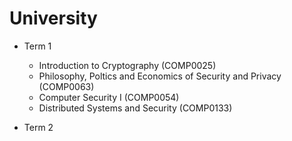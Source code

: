 # University

- Term 1
  - Introduction to Cryptography (COMP0025)
  - Philosophy, Poltics and Economics of Security and Privacy (COMP0063)
  - Computer Security I (COMP0054)
  - Distributed Systems and Security (COMP0133)

- Term 2


